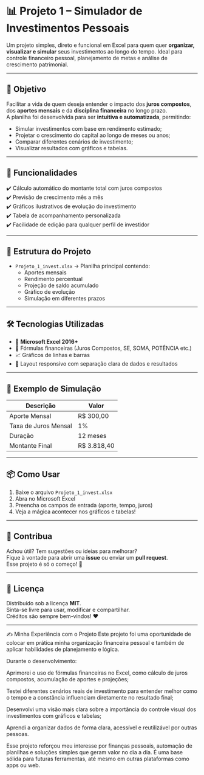 # 📊 Projeto 1 – Simulador de Investimentos Pessoais

Um projeto simples, direto e funcional em Excel para quem quer **organizar, visualizar e simular** seus investimentos ao longo do tempo. Ideal para controle financeiro pessoal, planejamento de metas e análise de crescimento patrimonial.

---

## 🚀 Objetivo

Facilitar a vida de quem deseja entender o impacto dos **juros compostos**, dos **aportes mensais** e da **disciplina financeira** no longo prazo.  
A planilha foi desenvolvida para ser **intuitiva e automatizada**, permitindo:

- Simular investimentos com base em rendimento estimado;
- Projetar o crescimento do capital ao longo de meses ou anos;
- Comparar diferentes cenários de investimento;
- Visualizar resultados com gráficos e tabelas.

---

## 🧩 Funcionalidades

✔️ Cálculo automático do montante total com juros compostos  
✔️ Previsão de crescimento mês a mês  
✔️ Gráficos ilustrativos de evolução do investimento  
✔️ Tabela de acompanhamento personalizada  
✔️ Facilidade de edição para qualquer perfil de investidor  

---

## 📁 Estrutura do Projeto

- `Projeto_1_invest.xlsx` → Planilha principal contendo:
  - Aportes mensais
  - Rendimento percentual
  - Projeção de saldo acumulado
  - Gráfico de evolução
  - Simulação em diferentes prazos

---

## 🛠️ Tecnologias Utilizadas

- 📄 **Microsoft Excel 2016+**
- 🔢 Fórmulas financeiras (Juros Compostos, SE, SOMA, POTÊNCIA etc.)
- 📈 Gráficos de linhas e barras
- 🧮 Layout responsivo com separação clara de dados e resultados

---

## 📝 Exemplo de Simulação

| Descrição           | Valor         |
|---------------------|---------------|
| Aporte Mensal       | R$ 300,00     |
| Taxa de Juros Mensal| 1%            |
| Duração             | 12 meses      |
| Montante Final      | R$ 3.818,40   |

---

## 📦 Como Usar

1. Baixe o arquivo `Projeto_1_invest.xlsx`
2. Abra no Microsoft Excel
3. Preencha os campos de entrada (aporte, tempo, juros)
4. Veja a mágica acontecer nos gráficos e tabelas!

---

## 🤝 Contribua

Achou útil? Tem sugestões ou ideias para melhorar?  
Fique à vontade para abrir uma **issue** ou enviar um **pull request**.  
Esse projeto é só o começo! 🚀

---

## 📜 Licença

Distribuído sob a licença **MIT**.  
Sinta-se livre para usar, modificar e compartilhar.  
Créditos são sempre bem-vindos! ❤️

---

✍️ Minha Experiência com o Projeto
Este projeto foi uma oportunidade de colocar em prática minha organização financeira pessoal e também de aplicar habilidades de planejamento e lógica.

Durante o desenvolvimento:

Aprimorei o uso de fórmulas financeiras no Excel, como cálculo de juros compostos, acumulação de aportes e projeções;

Testei diferentes cenários reais de investimento para entender melhor como o tempo e a constância influenciam diretamente no resultado final;

Desenvolvi uma visão mais clara sobre a importância do controle visual dos investimentos com gráficos e tabelas;

Aprendi a organizar dados de forma clara, acessível e reutilizável por outras pessoas.

Esse projeto reforçou meu interesse por finanças pessoais, automação de planilhas e soluções simples que geram valor no dia a dia. É uma base sólida para futuras ferramentas, até mesmo em outras plataformas como apps ou web.


